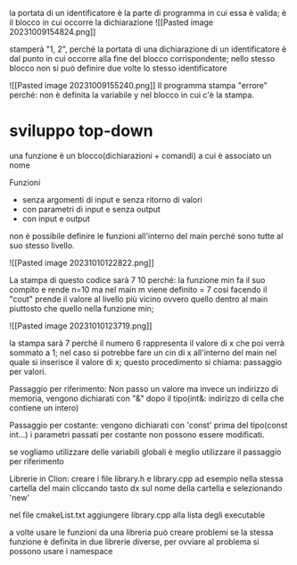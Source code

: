 la portata di un identificatore è la parte di programma in cui essa è valida;  è il blocco in cui occorre la dichiarazione 
![[Pasted image 20231009154824.png]]

stamperà "1, 2", perché la portata di una dichiarazione di un identificatore è dal  punto in cui occorre alla fine del blocco corrispondente; nello stesso blocco non si può definire due volte lo stesso identificatore

![[Pasted image 20231009155240.png]]
Il programma stampa "errore" perché: non è definita la variabile y nel blocco in cui c'è la stampa.

# sviluppo top-down 

una funzione è un blocco(dichiarazioni + comandi) a cui è associato un nome

Funzioni
- senza argomenti di input e senza ritorno di valori
- con parametri di input e senza output
- con input e output

non è possibile definire le funzioni all'interno del main perché sono tutte al suo stesso livello.

![[Pasted image 20231010122822.png]]

La stampa di questo codice sarà 7 10 perché: la funzione min fa il suo compito e rende n=10 ma nel main m viene definito = 7 cosi facendo il "cout" prende il valore al livello più vicino ovvero quello dentro al main piuttosto che quello nella funzione min;

![[Pasted image 20231010123719.png]]

la stampa sarà 7 perché il numero 6 rappresenta il valore di x che poi verrà sommato a 1; nel caso si potrebbe fare un cin di x all'interno del main nel quale si inserisce il valore di x; questo procedimento si chiama: passaggio per valori.

Passaggio per riferimento: Non passo un valore ma invece un indirizzo di memoria, vengono dichiarati con "&" dopo il tipo(int&: indirizzo di cella che contiene un intero)

Passaggio per costante: vengono dichiarati con 'const' prima del tipo(const int...) 
i parametri passati per costante non possono essere modificati.

se vogliamo utilizzare delle variabili globali è meglio utilizzare il passaggio per riferimento 

Librerie in Clion: creare i file library.h e library.cpp ad esempio nella stessa cartella del main cliccando tasto dx sul nome della cartella e selezionando 'new'

nel file cmakeList.txt aggiungere library.cpp alla lista degli executable 

a volte usare le funzioni da una libreria può creare problemi se la stessa funzione è definita in due librerie diverse, per ovviare al problema si possono usare i namespace 






